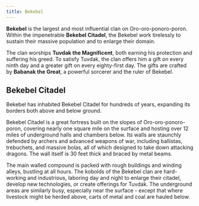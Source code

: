 ```yaml
---
title: Bekebel
---
```


**Bekebel** is the largest and most influential clan on Oro-oro-ponoro-poron. Within the impenetrable **Bekebel Citadel**, the Bekebel work tirelessly to sustain their massive population and to enlarge their domain.

The clan worships **Tuvdak the Magnificent**, both earning his protection and suffering his greed. To satisfy Tuvdak, the clan offers him a gift on every ninth day and a greater gift on every eighty-first day. The gifts are crafted by **Babanak the Great**, a powerful sorcerer and the ruler of Bekebel.

## Bekebel Citadel

Bekebel has inhabited Bekebel Citadel for hundreds of years, expanding its borders both above and below ground.

Bekebel Citadel is a great fortress built on the slopes of Oro-oro-ponoro-poron, covering nearly one square mile on the surface and hosting over 12 miles of underground halls and chambers below. Its walls are staunchly defended by archers and advanced weapons of war, including ballistas, trebuchets, and massive bolas, all of which designed to take down attacking dragons. The wall itself is 30 feet thick and braced by metal beams.

The main walled compound is packed with rough buildings and winding alleys, bustling at all hours. The kobolds of the Bekebel clan are hard-working and industrious, laboring day and night to enlarge their citadel, develop new technologies, or create offerings for Tuvdak. The underground areas are similarly busy, especially near the surface - except that where livestock might be herded above, carts of metal and coal are hauled below.
